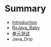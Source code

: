 # Summary

* [Introduction](README.md)
* [RxJava_Baby](rxjavababy.md)
* [单元测试](unit_testing.md)
* Java_Drip

